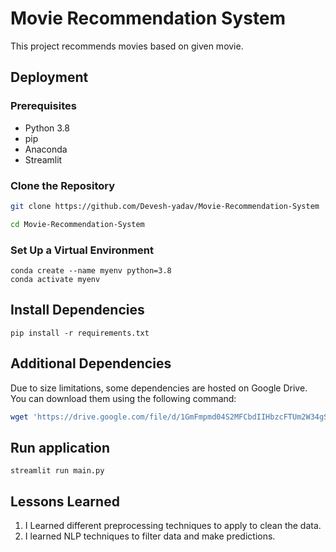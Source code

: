 
# Movie Recommendation System

This project recommends movies based on given movie.


## Deployment

### Prerequisites
- Python 3.8
- pip
- Anaconda
- Streamlit

### Clone the Repository
```bash
git clone https://github.com/Devesh-yadav/Movie-Recommendation-System

cd Movie-Recommendation-System
```

### Set Up a Virtual Environment
```
conda create --name myenv python=3.8
conda activate myenv
```



## Install Dependencies
```
pip install -r requirements.txt
```
## Additional Dependencies

Due to size limitations, some dependencies are hosted on Google Drive.
You can download them using the following command:

```bash
wget 'https://drive.google.com/file/d/1GmFmpmd04S2MFCbdIIHbzcFTUm2W34gS/view?usp=sharing
```
## Run application
```
streamlit run main.py

```
## Lessons Learned

1. I Learned different preprocessing techniques to apply to clean the data.
2. I learned NLP techniques to filter data and make predictions.


